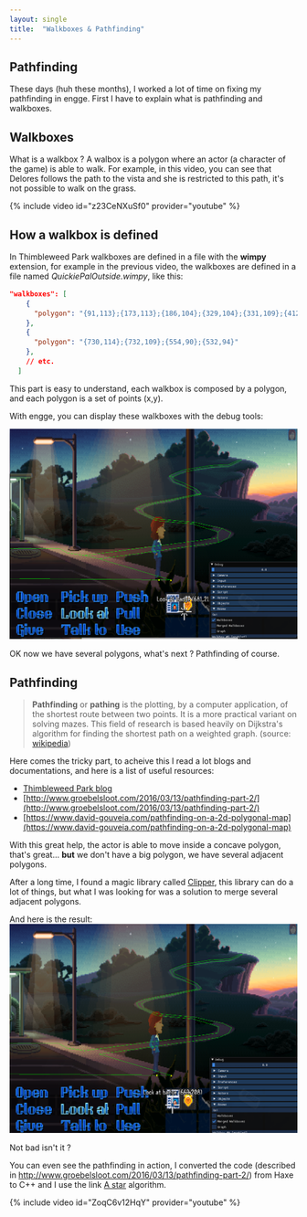 ```yaml
---
layout: single
title:  "Walkboxes & Pathfinding"
---
```


## Pathfinding

These days (huh these months), I worked a lot of time on fixing my pathfinding in engge.
First I have to explain what is pathfinding and walkboxes.
<!--more-->

## Walkboxes

What is a walkbox ? A walbox is a polygon where an actor (a character of the game) is able to walk.
For example, in this video, you can see that Delores follows the path to the vista and she is restricted to this path, it's not possible to walk on the grass.

{% include video id="z23CeNXuSf0" provider="youtube" %}

## How a walkbox is defined

In Thimbleweed Park walkboxes are defined in a file with the **wimpy** extension, for example in the previous video, the walkboxes are defined in a file named _QuickiePalOutside.wimpy_, like this:

```json
"walkboxes": [
    {
      "polygon": "{91,113};{173,113};{186,104};{329,104};{331,109};{412,109};{416,102};{494,102};{506,97};{532,94};{554,90};{660,66};{7,70};{8,86};{25,90};{19,104}"
    },
    {
      "polygon": "{730,114};{732,109};{554,90};{532,94}"
    },
    // etc.
  ]
```

This part is easy to understand, each walkbox is composed by a polygon, and each polygon is a set of points (x,y).

With engge, you can display these walkboxes with the debug tools:

![walkboxes1.png](/assets/images/walkboxes1.png)

OK now we have several polygons, what's next ?
Pathfinding of course.

## Pathfinding

> **Pathfinding** or **pathing** is the plotting, by a computer application, of the shortest route between two points. It is a more practical variant on solving mazes. This field of research is based heavily on Dijkstra's algorithm for finding the shortest path on a weighted graph.
(source: [wikipedia](https://en.wikipedia.org/wiki/Pathfinding))

Here comes the tricky part, to acheive this I read a lot blogs and documentations, and here is a list of useful resources:

* [Thimbleweed Park blog](https://blog.thimbleweedpark.com/walkbox_video)
* [http://www.groebelsloot.com/2016/03/13/pathfinding-part-2/](http://www.groebelsloot.com/2016/03/13/pathfinding-part-2/)
* [https://www.david-gouveia.com/pathfinding-on-a-2d-polygonal-map](https://www.david-gouveia.com/pathfinding-on-a-2d-polygonal-map)

With this great help, the actor is able to move inside a concave polygon, that's great... **but** we don't have a big polygon, we have several adjacent polygons.

After a long time, I found a magic library called [Clipper](https://sourceforge.net/projects/polyclipping/), this library can do a lot of things, but what I was looking for was a solution to merge several adjacent polygons.

And here is the result:
![walkboxes2.png](/assets/images/walkboxes2.png)

Not bad isn't it ?

You can even see the pathfinding in action, I converted the code (described in http://www.groebelsloot.com/2016/03/13/pathfinding-part-2/) from Haxe to C++ and I use the link [A star](https://en.wikipedia.org/wiki/A*_search_algorithm) algorithm.

{% include video id="ZoqC6v12HqY" provider="youtube" %}
